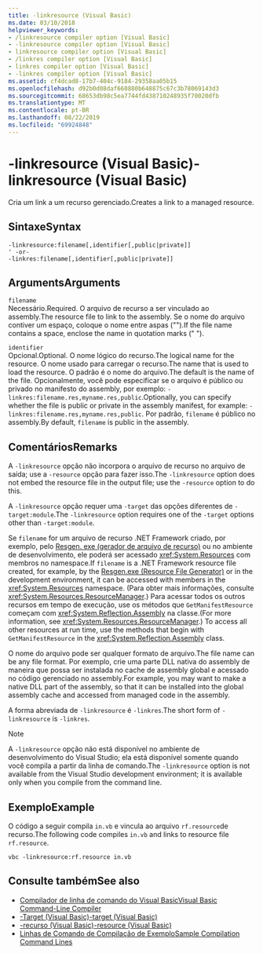```yaml
---
title: -linkresource (Visual Basic)
ms.date: 03/10/2018
helpviewer_keywords:
- /linkresource compiler option [Visual Basic]
- -linkresource compiler option [Visual Basic]
- linkresource compiler option [Visual Basic]
- /linkres compiler option [Visual Basic]
- linkres compiler option [Visual Basic]
- -linkres compiler option [Visual Basic]
ms.assetid: cf4dcad8-17b7-404c-9184-29358aa05b15
ms.openlocfilehash: d92b0d08daf660880b648875c67c3b78069143d3
ms.sourcegitcommit: 68653db98c5ea7744fd438710248935f70020dfb
ms.translationtype: MT
ms.contentlocale: pt-BR
ms.lasthandoff: 08/22/2019
ms.locfileid: "69924848"
---
```

# <a name="-linkresource-visual-basic"></a><span data-ttu-id="bff15-102">-linkresource (Visual Basic)</span><span class="sxs-lookup"><span data-stu-id="bff15-102">-linkresource (Visual Basic)</span></span>
<span data-ttu-id="bff15-103">Cria um link a um recurso gerenciado.</span><span class="sxs-lookup"><span data-stu-id="bff15-103">Creates a link to a managed resource.</span></span>  
  
## <a name="syntax"></a><span data-ttu-id="bff15-104">Sintaxe</span><span class="sxs-lookup"><span data-stu-id="bff15-104">Syntax</span></span>  
  
```  
-linkresource:filename[,identifier[,public|private]]  
' -or-  
-linkres:filename[,identifier[,public|private]]  
```  
  
## <a name="arguments"></a><span data-ttu-id="bff15-105">Arguments</span><span class="sxs-lookup"><span data-stu-id="bff15-105">Arguments</span></span>  
 `filename`  
 <span data-ttu-id="bff15-106">Necessário.</span><span class="sxs-lookup"><span data-stu-id="bff15-106">Required.</span></span> <span data-ttu-id="bff15-107">O arquivo de recurso a ser vinculado ao assembly.</span><span class="sxs-lookup"><span data-stu-id="bff15-107">The resource file to link to the assembly.</span></span> <span data-ttu-id="bff15-108">Se o nome do arquivo contiver um espaço, coloque o nome entre aspas ("").</span><span class="sxs-lookup"><span data-stu-id="bff15-108">If the file name contains a space, enclose the name in quotation marks (" ").</span></span>  
  
 `identifier`  
 <span data-ttu-id="bff15-109">Opcional.</span><span class="sxs-lookup"><span data-stu-id="bff15-109">Optional.</span></span> <span data-ttu-id="bff15-110">O nome lógico do recurso.</span><span class="sxs-lookup"><span data-stu-id="bff15-110">The logical name for the resource.</span></span> <span data-ttu-id="bff15-111">O nome usado para carregar o recurso.</span><span class="sxs-lookup"><span data-stu-id="bff15-111">The name that is used to load the resource.</span></span> <span data-ttu-id="bff15-112">O padrão é o nome do arquivo.</span><span class="sxs-lookup"><span data-stu-id="bff15-112">The default is the name of the file.</span></span> <span data-ttu-id="bff15-113">Opcionalmente, você pode especificar se o arquivo é público ou privado no manifesto do assembly, por exemplo: `-linkres:filename.res,myname.res,public`.</span><span class="sxs-lookup"><span data-stu-id="bff15-113">Optionally, you can specify whether the file is public or private in the assembly manifest, for example: `-linkres:filename.res,myname.res,public`.</span></span> <span data-ttu-id="bff15-114">Por padrão, `filename` é público no assembly.</span><span class="sxs-lookup"><span data-stu-id="bff15-114">By default, `filename` is public in the assembly.</span></span>  
  
## <a name="remarks"></a><span data-ttu-id="bff15-115">Comentários</span><span class="sxs-lookup"><span data-stu-id="bff15-115">Remarks</span></span>  
 <span data-ttu-id="bff15-116">A `-linkresource` opção não incorpora o arquivo de recurso no arquivo de saída; use a `-resource` opção para fazer isso.</span><span class="sxs-lookup"><span data-stu-id="bff15-116">The `-linkresource` option does not embed the resource file in the output file; use the `-resource` option to do this.</span></span>  
  
 <span data-ttu-id="bff15-117">A `-linkresource` opção requer uma `-target` das opções diferentes de `-target:module`.</span><span class="sxs-lookup"><span data-stu-id="bff15-117">The `-linkresource` option requires one of the `-target` options other than `-target:module`.</span></span>  
  
 <span data-ttu-id="bff15-118">Se `filename` for um arquivo de recurso .NET Framework criado, por exemplo, pelo [Resgen. exe (gerador de arquivo de recurso)](../../../framework/tools/resgen-exe-resource-file-generator.md) ou no ambiente de desenvolvimento, ele poderá ser acessado <xref:System.Resources> com membros no namespace.</span><span class="sxs-lookup"><span data-stu-id="bff15-118">If `filename` is a .NET Framework resource file created, for example, by the [Resgen.exe (Resource File Generator)](../../../framework/tools/resgen-exe-resource-file-generator.md) or in the development environment, it can be accessed with members in the <xref:System.Resources> namespace.</span></span> <span data-ttu-id="bff15-119">(Para obter mais informações, consulte <xref:System.Resources.ResourceManager>.) Para acessar todos os outros recursos em tempo de execução, use os métodos que `GetManifestResource` começam com <xref:System.Reflection.Assembly> na classe.</span><span class="sxs-lookup"><span data-stu-id="bff15-119">(For more information, see <xref:System.Resources.ResourceManager>.) To access all other resources at run time, use the methods that begin with `GetManifestResource` in the <xref:System.Reflection.Assembly> class.</span></span>  
  
 <span data-ttu-id="bff15-120">O nome do arquivo pode ser qualquer formato de arquivo.</span><span class="sxs-lookup"><span data-stu-id="bff15-120">The file name can be any file format.</span></span> <span data-ttu-id="bff15-121">Por exemplo, crie uma parte DLL nativa do assembly de maneira que possa ser instalada no cache de assembly global e acessado no código gerenciado no assembly.</span><span class="sxs-lookup"><span data-stu-id="bff15-121">For example, you may want to make a native DLL part of the assembly, so that it can be installed into the global assembly cache and accessed from managed code in the assembly.</span></span>  
  
 <span data-ttu-id="bff15-122">A forma abreviada de `-linkresource` é `-linkres`.</span><span class="sxs-lookup"><span data-stu-id="bff15-122">The short form of `-linkresource` is `-linkres`.</span></span>  
  
> [!NOTE]
> <span data-ttu-id="bff15-123">A `-linkresource` opção não está disponível no ambiente de desenvolvimento do Visual Studio; ela está disponível somente quando você compila a partir da linha de comando.</span><span class="sxs-lookup"><span data-stu-id="bff15-123">The `-linkresource` option is not available from the Visual Studio development environment; it is available only when you compile from the command line.</span></span>  
  
## <a name="example"></a><span data-ttu-id="bff15-124">Exemplo</span><span class="sxs-lookup"><span data-stu-id="bff15-124">Example</span></span>  
 <span data-ttu-id="bff15-125">O código a seguir compila `in.vb` e vincula ao arquivo `rf.resource`de recurso.</span><span class="sxs-lookup"><span data-stu-id="bff15-125">The following code compiles `in.vb` and links to resource file `rf.resource`.</span></span>  
  
```console  
vbc -linkresource:rf.resource in.vb  
```  
  
## <a name="see-also"></a><span data-ttu-id="bff15-126">Consulte também</span><span class="sxs-lookup"><span data-stu-id="bff15-126">See also</span></span>

- [<span data-ttu-id="bff15-127">Compilador de linha de comando do Visual Basic</span><span class="sxs-lookup"><span data-stu-id="bff15-127">Visual Basic Command-Line Compiler</span></span>](../../../visual-basic/reference/command-line-compiler/index.md)
- [<span data-ttu-id="bff15-128">-Target (Visual Basic)</span><span class="sxs-lookup"><span data-stu-id="bff15-128">-target (Visual Basic)</span></span>](../../../visual-basic/reference/command-line-compiler/target.md)
- [<span data-ttu-id="bff15-129">-recurso (Visual Basic)</span><span class="sxs-lookup"><span data-stu-id="bff15-129">-resource (Visual Basic)</span></span>](../../../visual-basic/reference/command-line-compiler/resource.md)
- [<span data-ttu-id="bff15-130">Linhas de Comando de Compilação de Exemplo</span><span class="sxs-lookup"><span data-stu-id="bff15-130">Sample Compilation Command Lines</span></span>](../../../visual-basic/reference/command-line-compiler/sample-compilation-command-lines.md)
